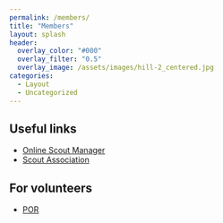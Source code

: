```yaml
---
permalink: /members/
title: "Members"
layout: splash
header:
  overlay_color: "#000"
  overlay_filter: "0.5"
  overlay_image: /assets/images/hill-2_centered.jpg
categories:
  - Layout
  - Uncategorized
---
```


## Useful links
- [Online Scout Manager](https://www.onlinescoutmanager.co.uk/login.php)
- [Scout Association](www.scouts.org.uk)

## For volunteers
- [POR](https://www.scouts.org.uk/por)
